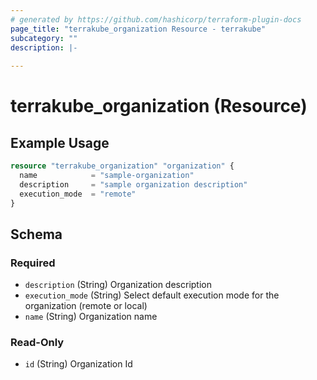 ```yaml
---
# generated by https://github.com/hashicorp/terraform-plugin-docs
page_title: "terrakube_organization Resource - terrakube"
subcategory: ""
description: |-
  
---
```


# terrakube_organization (Resource)



## Example Usage

```terraform
resource "terrakube_organization" "organization" {
  name            = "sample-organization"
  description     = "sample organization description"
  execution_mode  = "remote"
}
```

<!-- schema generated by tfplugindocs -->
## Schema

### Required

- `description` (String) Organization description
- `execution_mode` (String) Select default execution mode for the organization (remote or local)
- `name` (String) Organization name

### Read-Only

- `id` (String) Organization Id
